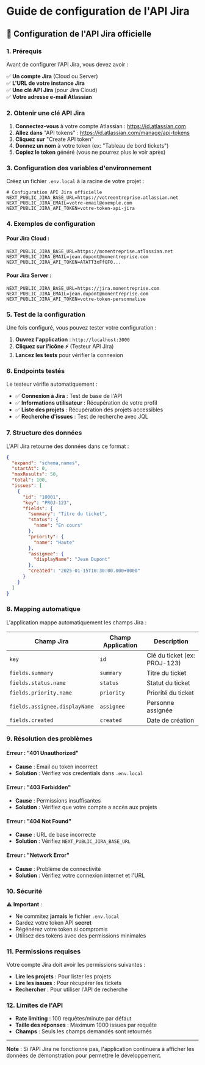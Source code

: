 # Guide de configuration de l'API Jira

## 🚀 Configuration de l'API Jira officielle

### 1. **Prérequis**

Avant de configurer l'API Jira, vous devez avoir :

✅ **Un compte Jira** (Cloud ou Server)  
✅ **L'URL de votre instance Jira**  
✅ **Une clé API Jira** (pour Jira Cloud)  
✅ **Votre adresse e-mail Atlassian**

### 2. **Obtenir une clé API Jira**

1. **Connectez-vous** à votre compte Atlassian : https://id.atlassian.com
2. **Allez dans** "API tokens" : https://id.atlassian.com/manage/api-tokens
3. **Cliquez sur** "Create API token"
4. **Donnez un nom** à votre token (ex: "Tableau de bord tickets")
5. **Copiez le token** généré (vous ne pourrez plus le voir après)

### 3. **Configuration des variables d'environnement**

Créez un fichier `.env.local` à la racine de votre projet :

```env
# Configuration API Jira officielle
NEXT_PUBLIC_JIRA_BASE_URL=https://votreentreprise.atlassian.net
NEXT_PUBLIC_JIRA_EMAIL=votre-email@exemple.com
NEXT_PUBLIC_JIRA_API_TOKEN=votre-token-api-jira
```

### 4. **Exemples de configuration**

#### **Pour Jira Cloud :**
```env
NEXT_PUBLIC_JIRA_BASE_URL=https://monentreprise.atlassian.net
NEXT_PUBLIC_JIRA_EMAIL=jean.dupont@monentreprise.com
NEXT_PUBLIC_JIRA_API_TOKEN=ATATT3xFfGF0...
```

#### **Pour Jira Server :**
```env
NEXT_PUBLIC_JIRA_BASE_URL=https://jira.monentreprise.com
NEXT_PUBLIC_JIRA_EMAIL=jean.dupont@monentreprise.com
NEXT_PUBLIC_JIRA_API_TOKEN=votre-token-personnalise
```

### 5. **Test de la configuration**

Une fois configuré, vous pouvez tester votre configuration :

1. **Ouvrez l'application** : `http://localhost:3000`
2. **Cliquez sur l'icône ⚡** (Testeur API Jira)
3. **Lancez les tests** pour vérifier la connexion

### 6. **Endpoints testés**

Le testeur vérifie automatiquement :

- ✅ **Connexion à Jira** : Test de base de l'API
- ✅ **Informations utilisateur** : Récupération de votre profil
- ✅ **Liste des projets** : Récupération des projets accessibles
- ✅ **Recherche d'issues** : Test de recherche avec JQL

### 7. **Structure des données**

L'API Jira retourne des données dans ce format :

```json
{
  "expand": "schema,names",
  "startAt": 0,
  "maxResults": 50,
  "total": 100,
  "issues": [
    {
      "id": "10001",
      "key": "PROJ-123",
      "fields": {
        "summary": "Titre du ticket",
        "status": {
          "name": "En cours"
        },
        "priority": {
          "name": "Haute"
        },
        "assignee": {
          "displayName": "Jean Dupont"
        },
        "created": "2025-01-15T10:30:00.000+0000"
      }
    }
  ]
}
```

### 8. **Mapping automatique**

L'application mappe automatiquement les champs Jira :

| Champ Jira | Champ Application | Description |
|------------|-------------------|-------------|
| `key` | `id` | Clé du ticket (ex: PROJ-123) |
| `fields.summary` | `summary` | Titre du ticket |
| `fields.status.name` | `status` | Statut du ticket |
| `fields.priority.name` | `priority` | Priorité du ticket |
| `fields.assignee.displayName` | `assignee` | Personne assignée |
| `fields.created` | `created` | Date de création |

### 9. **Résolution des problèmes**

#### **Erreur : "401 Unauthorized"**
- **Cause** : Email ou token incorrect
- **Solution** : Vérifiez vos credentials dans `.env.local`

#### **Erreur : "403 Forbidden"**
- **Cause** : Permissions insuffisantes
- **Solution** : Vérifiez que votre compte a accès aux projets

#### **Erreur : "404 Not Found"**
- **Cause** : URL de base incorrecte
- **Solution** : Vérifiez `NEXT_PUBLIC_JIRA_BASE_URL`

#### **Erreur : "Network Error"**
- **Cause** : Problème de connectivité
- **Solution** : Vérifiez votre connexion internet et l'URL

### 10. **Sécurité**

⚠️ **Important** :
- Ne commitez **jamais** le fichier `.env.local`
- Gardez votre token API **secret**
- Régénérez votre token si compromis
- Utilisez des tokens avec des permissions minimales

### 11. **Permissions requises**

Votre compte Jira doit avoir les permissions suivantes :
- **Lire les projets** : Pour lister les projets
- **Lire les issues** : Pour récupérer les tickets
- **Rechercher** : Pour utiliser l'API de recherche

### 12. **Limites de l'API**

- **Rate limiting** : 100 requêtes/minute par défaut
- **Taille des réponses** : Maximum 1000 issues par requête
- **Champs** : Seuls les champs demandés sont retournés

---

**Note** : Si l'API Jira ne fonctionne pas, l'application continuera à afficher les données de démonstration pour permettre le développement.
